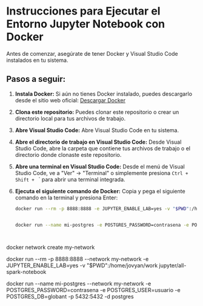 # Instrucciones para Ejecutar el Entorno Jupyter Notebook con Docker

Antes de comenzar, asegúrate de tener Docker y Visual Studio Code instalados en tu sistema.

## Pasos a seguir:

1. **Instala Docker:** Si aún no tienes Docker instalado, puedes descargarlo desde el sitio web oficial: [Descargar Docker](https://www.docker.com/get-started)

2. **Clona este repositorio:** Puedes clonar este repositorio o crear un directorio local para tus archivos de trabajo.

3. **Abre Visual Studio Code:** Abre Visual Studio Code en tu sistema.

4. **Abre el directorio de trabajo en Visual Studio Code:** Desde Visual Studio Code, abre la carpeta que contiene tus archivos de trabajo o el directorio donde clonaste este repositorio.

5. **Abre una terminal en Visual Studio Code:** Desde el menú de Visual Studio Code, ve a "Ver" -> "Terminal" o simplemente presiona `Ctrl + Shift + ` ` para abrir una terminal integrada.

6. **Ejecuta el siguiente comando de Docker:** Copia y pega el siguiente comando en la terminal y presiona Enter:

   ```bash
   docker run --rm -p 8888:8888 -e JUPYTER_ENABLE_LAB=yes -v "$PWD":/home/jovyan/work jupyter/all-spark-notebook


   docker run --name mi-postgres -e POSTGRES_PASSWORD=contrasena -e POSTGRES_USER=usuario -e POSTGRES_DB=globant -p 5432:5432 -d postgres

                                                


 docker network create my-network

   
   docker run --rm -p 8888:8888 --network my-network -e JUPYTER_ENABLE_LAB=yes -v "$PWD":/home/jovyan/work jupyter/all-spark-notebook


   docker run --name mi-postgres --network my-network -e POSTGRES_PASSWORD=contrasena -e POSTGRES_USER=usuario -e POSTGRES_DB=globant -p 5432:5432 -d postgres